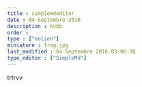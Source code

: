 ```yaml
---
title : simplemdeditor
date : 04 Septembre 2016
description : bvbb
order : 
type : ["eolien"]
miniature : frog.jpg
last_modified : 04 Septembre 2016 03-06-38
type_editor : ["SimpleMd"]
---
```

trtrvv